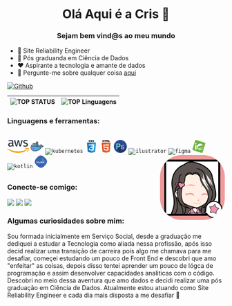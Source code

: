 <h1 align="center">Olá Aqui é a Cris 🦄 </h1>
<h3 align="center"> Sejam bem vind@s ao meu mundo</h3>



- 💼 Site Reliability Engineer
- 💼 Pós graduanda em Ciência de Dados
- ❤️ Aspirante a tecnologia e amante de dados
- 💬 Pergunte-me sobre qualquer coisa [ aqui ](https://github.com/CristinaAlvesAtanazio/CristinaAlvesAtanazio/issues)

[![Github](https://img.shields.io/github/followers/CristinaAlvesAtanazio?label=Follow&style=social)](https://github.com/CristinaAlvesAtanazio)


| ![TOP STATUS](https://github-readme-stats.vercel.app/api?username=CristinaAlvesAtanazio&show_icons=true&include_all_commits=true&theme=dracula&hide_border=true)  | ![TOP Linguagens](https://github-readme-stats.vercel.app/api/top-langs/?username=CristinaAlvesAtanazio&layout=compact&theme=dracula) |
| --------------------------------- | --------------------------------- |

<h3 align="left">Linguagens e ferramentas:</h3>
<div style="display: inline_block"><br>
<code><img height="30" alt="aws" src="https://github.com/CristinaAlvesAtanazio/CristinaAlvesAtanazio/blob/main/Icons/aws.svg"></code>
<code><img height="30" alt="docker" src="https://github.com/CristinaAlvesAtanazio/CristinaAlvesAtanazio/blob/main/Icons/docker.svg"></code>
<code><img height="30" alt="kubernetes" src="https://www.vectorlogo.zone/logos/kubernetes/kubernetes-icon.svg"></code>
<code><img height="30" alt="css" src="https://raw.githubusercontent.com/devicons/devicon/master/icons/css3/css3-original-wordmark.svg"></code>
<code><img height="30" alt="html" src="https://raw.githubusercontent.com/devicons/devicon/master/icons/html5/html5-original-wordmark.svg"></code>
<code><img height="30" alt="photoshop" src="https://github.com/CristinaAlvesAtanazio/CristinaAlvesAtanazio/blob/main/Icons/photoshop.svg"></code>
<code><img height="30" alt="ilustrator" src="https://www.vectorlogo.zone/logos/adobe_illustrator/adobe_illustrator-icon.svg"></code>
<code><img height="30" alt="figma" src="https://www.vectorlogo.zone/logos/figma/figma-icon.svg"></code>
<code><img height="30" alt="spring" src="https://github.com/CristinaAlvesAtanazio/CristinaAlvesAtanazio/blob/main/Icons/spring.svg"></code>
<code><img height="30" alt="kotlin" src="https://www.vectorlogo.zone/logos/kotlinlang/kotlinlang-icon.svg"></code>
<code><img height="30" alt="sql" src="https://github.com/CristinaAlvesAtanazio/CristinaAlvesAtanazio/blob/main/Icons/my_sql.svg"></code>
  
  <img align="right" alt="Cris-pic" height="150" style="border-radius:50px;" src="https://github.com/CristinaAlvesAtanazio/CristinaAlvesAtanazio/blob/main/Icons/c3.png">
</div>
  
  ##
<h3 align="left">Conecte-se comigo:</h3> 
<div> 
  <a href="https://www.instagram.com/cristina.a.a_/" target="_blank"><img src="https://img.shields.io/badge/-Instagram-%23E4405F?style=for-the-badge&logo=instagram&logoColor=white" target="_blank"></a>
  <a href = "mailto:cristinaalvescontato@gmail.com"><img src="https://img.shields.io/badge/-Gmail-%23333?style=for-the-badge&logo=gmail&logoColor=white" target="_blank"></a>
  <a href="https://www.linkedin.com/in/cristina-alves-atanazio/" target="_blank"><img src="https://img.shields.io/badge/-LinkedIn-%230077B5?style=for-the-badge&logo=linkedin&logoColor=white" target="_blank"></a> 


###  Algumas curiosidades sobre mim:
Sou formada inicialmente em Serviço Social, desde a graduação me dediquei a estudar a Tecnologia como aliada nessa profissão, após isso decid realizar uma transição de carreira pois algo me chamava para me desafiar, começei estudando um pouco de Front End e descobri que amo "enfeitar" as coisas, depois disso tentei aprender um pouco de lógca de programação e assim desenvolver capacidades analiticas com o código. Descobri no meio dessa aventura que amo dados e decidi realizar uma pós graduação em Ciência de Dados. Atualmente estou atuando como Site Reliability Engineer e cada dia mais disposta a me desafiar 🚀

